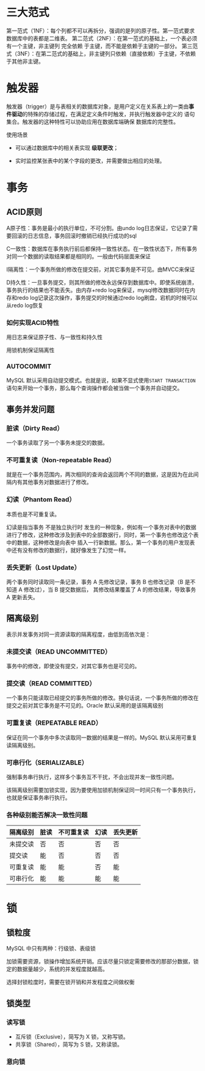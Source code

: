 # 三大范式

第一范式（1NF）：每个列都不可以再拆分，强调的是列的原子性。第一范式要求数据库中的表都是二维表。
第二范式（2NF）：在第一范式的基础上，一个表必须有一个主键，非主键列 完全依赖 于主键，而不能是依赖于主键的一部分。
第三范式（3NF）：在第二范式的基础上，非主键列只依赖（直接依赖）于主键，不依赖于其他非主键。

# 触发器

触发器（trigger）是与表相关的数据库对象，是用户定义在关系表上的一类由**事件驱动**的特殊的存储过程，在满足定义条件时触发，并执行触发器中定义的 语句集合。触发器的这种特性可以协助应用在数据库端确保 数据库的完整性。

使用场景

- 可以通过数据库中的相关表实现 **级联更改**；

- 实时监控某张表中的某个字段的更改，并需要做出相应的处理。

# 事务

## ACID原则

A原子性：事务是最小的执行单位，不可分割。由undo log日志保证，它记录了需要回滚的日志信息，事务回滚时撤销已经执行成功的sql

C一致性：数据库在事务执行前后都保持一致性状态。在一致性状态下，所有事务对同一个数据的读取结果都是相同的。一般由代码层面来保证

I隔离性：一个事务所做的修改在提交前，对其它事务是不可见。由MVCC来保证

D持久性：一旦事务提交，则其所做的修改永远保存到数据库中。即使系统崩溃，事务执行的结果也不能丢失。由内存+redo log来保证，mysql修改数据同时在内存和redo log记录这次操作，事务提交的时候通过redo log刷盘，宕机的时候可以从redo log恢复

### 如何实现ACID特性

用日志来保证原子性、与一致性和持久性

用锁机制保证隔离性

### AUTOCOMMIT

MySQL 默认采用自动提交模式。也就是说，如果不显式使用`START TRANSACTION`语句来开始一个事务，那么每个查询操作都会被当做一个事务并自动提交。

## 事务并发问题

### 脏读（Dirty Read）

一个事务读取了另一个事务未提交的数据。

### 不可重复读（Non-repeatable Read）

就是在一个事务范围内，两次相同的查询会返回两个不同的数据，这是因为在此间隔内有其他事务对数据进行了修改。

### 幻读（Phantom Read）

本质也是不可重复读。

幻读是指当事务 不是独立执行时 发生的一种现象，例如有一个事务对表中的数据进行了修改，这种修改涉及到表中的全部数据行，同时，第一个事务也修改这个表中的数据，这种修改是向表中 插入一行新数据。那么，第一个事务的用户发现表中还有没有修改的数据行，就好像发生了幻觉一样。

### 丢失更新（Lost Update）

两个事务同时读取同一条记录，事务 A 先修改记录，事务 B 也修改记录（B 是不知道 A 修改过），当 B 提交数据后， 其修改结果覆盖了 A 的修改结果，导致事务 A 更新丢失。



## 隔离级别

表示并发事务对同一资源读取的隔离程度，由低到高依次是：

 

### 未提交读（READ UNCOMMITTED）

事务中的修改，即使没有提交，对其它事务也是可见的。



### 提交读（READ COMMITTED）

一个事务只能读取已经提交的事务所做的修改。换句话说，一个事务所做的修改在提交之前对其它事务是不可见的。Oracle 默认采用的是该隔离级别

 

### 可重复读（REPEATABLE READ）

保证在同一个事务中多次读取同一数据的结果是一样的。MySQL 默认采用可重复读隔离级别。

 

### 可串行化（SERIALIZABLE）

强制事务串行执行，这样多个事务互不干扰，不会出现并发一致性问题。

该隔离级别需要加锁实现，因为要使用加锁机制保证同一时间只有一个事务执行，也就是保证事务串行执行。

 

### 各种级别能否解决一致性问题


| 隔离级别 | 脏读 | 不可重复读 | 幻读 | 丢失更新 |
| -------- | ---- | ---------- | ---- | -------- |
| 未提交读 | 否   | 否         | 否   | 否       |
| 提交读   | 能   | 否         | 否   | 否       |
| 可重复读 | 能   | 能         | 否   | 能       |
| 可串行化 | 能   | 能         | 能   | 能       |



# 锁

## 锁粒度

MySQL 中只有两种：行级锁、表级锁

加锁需要资源，锁操作增加系统开销。应该尽量只锁定需要修改的那部分数据，锁定的数据量越少，系统的并发程度就越高。

选择封锁粒度时，需要在锁开销和并发程度之间做权衡



## 锁类型

### 读写锁

- 互斥锁（Exclusive），简写为 X 锁，又称写锁。
- 共享锁（Shared），简写为 S 锁，又称读锁。

### 意向锁
